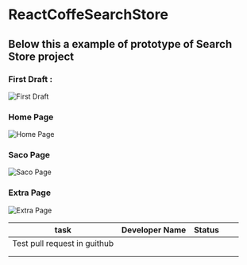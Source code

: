 # ReactCoffeSearchStore

## Below this a example of prototype  of Search Store project

### First Draft :
![First Draft](https://preview.ibb.co/hxefRG/IMG_4171.jpg)
### Home Page
![Home Page](https://preview.ibb.co/c3Qj3w/HomePage.png)

### Saco Page
![Saco Page](https://preview.ibb.co/frmP3w/Page3_Saco.png)

### Extra Page
![Extra Page](https://preview.ibb.co/kBzNqb/Page_Extra.png)

| task                              | Developer Name          | Status |   |   |
|---------------                    |----------------|--------|---|---|
| Test pull request in guithub      |                |        |   |   |
|                       |           |        |   |   |
|                       |           |        |   |   |
